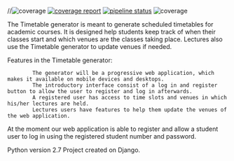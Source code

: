 //![coverage](https://gitlab.com/gitlab-org/gitlab-ce/badges/master/coverage.svg?job=coverage)
[![coverage report](https://gitlab.com/dineos-boys/timetable-generator/badges/master/coverage.svg)](https://gitlab.com/dineos-boys/timetable-generator/commits/master)
[![pipeline status](https://gitlab.com/dineos-boys/timetable-generator/badges/sfiso/pipeline.svg)](https://gitlab.com/dineos-boys/timetable-generator/commits/sfiso)
![coverage](https://gitlab.com/gitlab-org/gitlab-ce/badges/Tshepang/coverage.svg?job=coverage)



The Timetable  generator is meant to generate scheduled timetables for academic courses.
It is designed help students keep track of when their classes start and which venues are the classes taking place. 
Lectures also use the Timetable generator to update venues if needed.

Features in the Timetable generator:

            The generator will be a progressive web application, which makes it available on mobile devices and desktops. 
            The introductory interface consist of a log in and register button to allow the user to register and log in afterwards.
            A registered user has access to time slots and venues in which his/her lectures are held.
            Lectures users have features to help them update the venues of the web application.

At the moment our web application is able to register and allow a student user to log in  using the registered  student number and password.

Python version 2.7
Project created on Django.